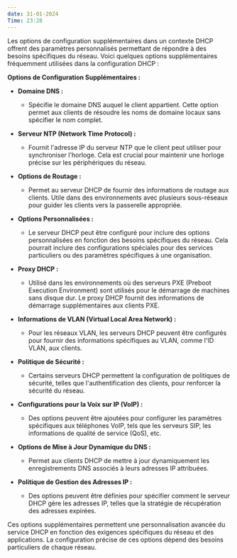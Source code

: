 ```yaml
---
date: 31-01-2024
Time: 23:28
---
```

Les options de configuration supplémentaires dans un contexte DHCP offrent des paramètres personnalisés permettant de répondre à des besoins spécifiques du réseau. Voici quelques options supplémentaires fréquemment utilisées dans la configuration DHCP :

**Options de Configuration Supplémentaires :**

- **Domaine DNS :**
   - Spécifie le domaine DNS auquel le client appartient. Cette option permet aux clients de résoudre les noms de domaine locaux sans spécifier le nom complet.

- **Serveur NTP (Network Time Protocol) :**
   - Fournit l'adresse IP du serveur NTP que le client peut utiliser pour synchroniser l'horloge. Cela est crucial pour maintenir une horloge précise sur les périphériques du réseau.

- **Options de Routage :**
   - Permet au serveur DHCP de fournir des informations de routage aux clients. Utile dans des environnements avec plusieurs sous-réseaux pour guider les clients vers la passerelle appropriée.

- **Options Personnalisées :**
   - Le serveur DHCP peut être configuré pour inclure des options personnalisées en fonction des besoins spécifiques du réseau. Cela pourrait inclure des configurations spéciales pour des services particuliers ou des paramètres spécifiques à une organisation.

- **Proxy DHCP :**
   - Utilisé dans les environnements où des serveurs PXE (Preboot Execution Environment) sont utilisés pour le démarrage de machines sans disque dur. Le proxy DHCP fournit des informations de démarrage supplémentaires aux clients PXE.

- **Informations de VLAN (Virtual Local Area Network) :**
   - Pour les réseaux VLAN, les serveurs DHCP peuvent être configurés pour fournir des informations spécifiques au VLAN, comme l'ID VLAN, aux clients.

- **Politique de Sécurité :**
   - Certains serveurs DHCP permettent la configuration de politiques de sécurité, telles que l'authentification des clients, pour renforcer la sécurité du réseau.

- **Configurations pour la Voix sur IP (VoIP) :**
   - Des options peuvent être ajoutées pour configurer les paramètres spécifiques aux téléphones VoIP, tels que les serveurs SIP, les informations de qualité de service (QoS), etc.

- **Options de Mise à Jour Dynamique du DNS :**
   - Permet aux clients DHCP de mettre à jour dynamiquement les enregistrements DNS associés à leurs adresses IP attribuées.

- **Politique de Gestion des Adresses IP :**
    - Des options peuvent être définies pour spécifier comment le serveur DHCP gère les adresses IP, telles que la stratégie de récupération des adresses expirées.

Ces options supplémentaires permettent une personnalisation avancée du service DHCP en fonction des exigences spécifiques du réseau et des applications. La configuration précise de ces options dépend des besoins particuliers de chaque réseau.